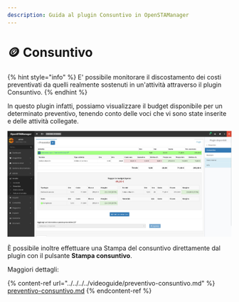 ```yaml
---
description: Guida al plugin Consuntivo in OpenSTAManager
---
```


# 🪙 Consuntivo

{% hint style="info" %}
E' possibile monitorare il discostamento dei costi preventivati da quelli realmente sostenuti in un'attività attraverso il plugin Consuntivo.
{% endhint %}

In questo plugin infatti, possiamo visualizzare il budget disponibile per un determinato preventivo, tenendo conto delle voci che vi sono state inserite e delle attività collegate.

![](<../../../../.gitbook/assets/image (59) (1) (1) (1).png>)

È possibile inoltre effettuare una Stampa del consuntivo direttamente dal plugin con il pulsante **Stampa consuntivo**.

Maggiori dettagli:

{% content-ref url="../../../../videoguide/preventivo-consuntivo.md" %}
[preventivo-consuntivo.md](../../../../videoguide/preventivo-consuntivo.md)
{% endcontent-ref %}
